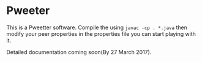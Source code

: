 # Pweeter

This is a Pweetter software. Compile the using ``` javac -cp . *.java ``` then modify your peer properties in the properties file you can start playing with it.

Detailed documentation coming soon(By 27 March 2017).
